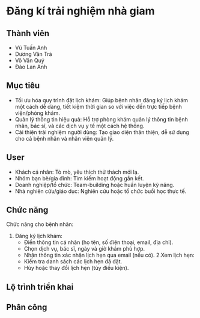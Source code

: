 # Đăng kí trải nghiệm nhà giam
## Thành viên
- Vũ Tuấn Anh
- Dương Văn Trà
- Võ Văn Quý
- Đào Lan Anh
## Mục tiêu
- Tối ưu hóa quy trình đặt lịch khám: Giúp bệnh nhân đăng ký lịch khám một cách dễ dàng, tiết kiệm thời gian so với việc đến trực tiếp bệnh viện/phòng khám.
- Quản lý thông tin hiệu quả: Hỗ trợ phòng khám quản lý thông tin bệnh nhân, bác sĩ, và các dịch vụ y tế một cách hệ thống.
- Cải thiện trải nghiệm người dùng: Tạo giao diện thân thiện, dễ sử dụng cho cả bệnh nhân và nhân viên quản lý.
## User
- Khách cá nhân: Tò mò, yêu thích thử thách mới lạ.
- Nhóm bạn bè/gia đình: Tìm kiếm hoạt động gắn kết.
- Doanh nghiệp/tổ chức: Team-building hoặc huấn luyện kỹ năng.
- Nhà nghiên cứu/giáo dục: Nghiên cứu hoặc tổ chức buổi học thực tế.
## Chức năng
Chức năng cho bệnh nhân:
1. Đăng ký lịch khám:
    - Điền thông tin cá nhân (họ tên, số điện thoại, email, địa chỉ).
    - Chọn dịch vụ, bác sĩ, ngày và giờ khám phù hợp.
    - Nhận thông tin xác nhận lịch hẹn qua email (nếu có).
2.Xem lịch hẹn:
    - Kiểm tra danh sách các lịch hẹn đã đặt.
    - Hủy hoặc thay đổi lịch hẹn (tùy điều kiện).
## Lộ trình triển khai
## Phân công 
